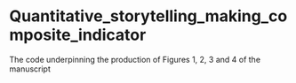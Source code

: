# Quantitative_storytelling_making_composite_indicator
The code underpinning the production of Figures 1, 2, 3 and 4 of the manuscript
